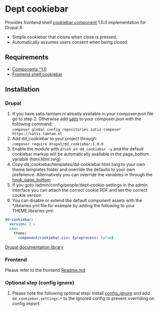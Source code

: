 # Dept cookiebar
Provides frontend shelf [cookiebar component](https://bitbucket.org/tamtam-nl/tamtam-frontend-shelf/src/e580d3cd0588402061388d6aaa96e74526a0cecf/components/cookiebar/simple/?at=develop) 1.0.0 implementation for Drupal 8

* Simple cookiebar that closes when close is pressed.
* Automatically assumes users consent when being closed.

## Requirements
* [Components ^1.0](https://www.drupal.org/project/components) 
* [Frontend shelf cookiebar](https://bitbucket.org/tamtam-nl/tamtam-frontend-shelf/src/e580d3cd0588402061388d6aaa96e74526a0cecf/components/cookiebar/simple/?at=develop)

## Installation

### Drupal
1. If you have satis.tamtam.nl already available in your composer.json file go to step 2. Otherwise add [satis](https://satis.tamtam.nl/) to your composer.json with the following command:  
`composer global config repositories.satis composer https://satis.tamtam.nl`
2. Add dd_cookiebar to your project through:  
`composer require drupal/dd_cookiebar:1.0.0`
3. Enable the module with
`drush en dd_cookiebar -y` and the default cookiebar markup will be automatically available in the page_bottom variable (html.html.twig)
4. Copy dd_cookiebar/templates/dd-cookiebar.html.twig to your own theme templates folder and override the defaults to your own preference. Alternatively you can override the variables in through the [hook\_page\_bottom](https://api.drupal.org/api/drupal/core%21lib%21Drupal%21Core%21Render%21theme.api.php/function/hook_page_bottom/8.2.x)
5. If you goto /admin/config/people/dept-cookie-settings in the admin interface you can attach the correct cookie PDF and set the correct cookie version  
6. You can disable or extend the default component assets with the *.libraries.yml file for example by adding the following to your THEME.libraries.yml:

```yaml
dd-cookiebar:
  version: 1.x
  css:
    theme:
      component/cookiebar.css: {preprocess: false}
```

[Drupal documentation library](https://www.drupal.org/docs/8/creating-custom-modules/adding-stylesheets-css-and-javascript-js-to-a-drupal-8-module)

### Frontend
Please refer to the frontend [Readme.md](https://bitbucket.org/tamtam-nl/tamtam-frontend-shelf/src/e580d3cd0588402061388d6aaa96e74526a0cecf/components/cookiebar/simple/README.md?at=develop&fileviewer=file-view-default)

### Optional step (config ignore)
1. Please note the following optional step: install [config_ignore](https://www.drupal.org/project/config_ignore) and add `dd_cookiebar.settings.*` to the ignored config to prevent overriding on config import.